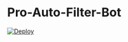 # Pro-Auto-Filter-Bot
[![Deploy](https://www.herokucdn.com/deploy/button.svg)](https://www.heroku.com/deploy?template=https://github.com/MRK-YT/Pro-Auto-Filter-Bot)

